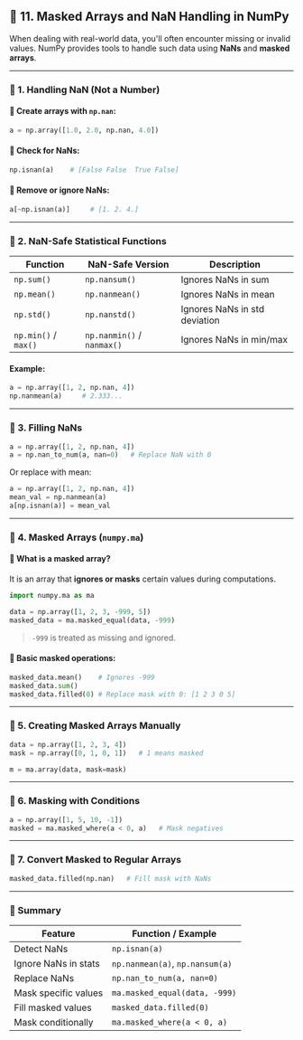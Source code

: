 ## 🔵 **11. Masked Arrays and NaN Handling in NumPy**

When dealing with real-world data, you'll often encounter missing or invalid values. NumPy provides tools to handle such data using **NaNs** and **masked arrays**.

---

### 🔹 1. **Handling NaN (Not a Number)**

#### 🔸 Create arrays with `np.nan`:

```python
a = np.array([1.0, 2.0, np.nan, 4.0])
```

#### 🔸 Check for NaNs:

```python
np.isnan(a)    # [False False  True False]
```

#### 🔸 Remove or ignore NaNs:

```python
a[~np.isnan(a)]     # [1. 2. 4.]
```

---

### 🔹 2. **NaN-Safe Statistical Functions**

| Function             | NaN-Safe Version           | Description                   |
| -------------------- | -------------------------- | ----------------------------- |
| `np.sum()`           | `np.nansum()`              | Ignores NaNs in sum           |
| `np.mean()`          | `np.nanmean()`             | Ignores NaNs in mean          |
| `np.std()`           | `np.nanstd()`              | Ignores NaNs in std deviation |
| `np.min()` / `max()` | `np.nanmin()` / `nanmax()` | Ignores NaNs in min/max       |

#### Example:

```python
a = np.array([1, 2, np.nan, 4])
np.nanmean(a)     # 2.333...
```

---

### 🔹 3. **Filling NaNs**

```python
a = np.array([1, 2, np.nan, 4])
a = np.nan_to_num(a, nan=0)   # Replace NaN with 0
```

Or replace with mean:

```python
a = np.array([1, 2, np.nan, 4])
mean_val = np.nanmean(a)
a[np.isnan(a)] = mean_val
```

---

### 🔹 4. **Masked Arrays (`numpy.ma`)**

#### 🔸 What is a masked array?

It is an array that **ignores or masks** certain values during computations.

```python
import numpy.ma as ma

data = np.array([1, 2, 3, -999, 5])
masked_data = ma.masked_equal(data, -999)
```

> `-999` is treated as missing and ignored.

#### 🔸 Basic masked operations:

```python
masked_data.mean()    # Ignores -999
masked_data.sum()
masked_data.filled(0) # Replace mask with 0: [1 2 3 0 5]
```

---

### 🔹 5. **Creating Masked Arrays Manually**

```python
data = np.array([1, 2, 3, 4])
mask = np.array([0, 1, 0, 1])   # 1 means masked

m = ma.array(data, mask=mask)
```

---

### 🔹 6. **Masking with Conditions**

```python
a = np.array([1, 5, 10, -1])
masked = ma.masked_where(a < 0, a)   # Mask negatives
```

---

### 🔹 7. **Convert Masked to Regular Arrays**

```python
masked_data.filled(np.nan)   # Fill mask with NaNs
```

---

### 📝 Summary

| Feature              | Function / Example              |
| -------------------- | ------------------------------- |
| Detect NaNs          | `np.isnan(a)`                   |
| Ignore NaNs in stats | `np.nanmean(a)`, `np.nansum(a)` |
| Replace NaNs         | `np.nan_to_num(a, nan=0)`       |
| Mask specific values | `ma.masked_equal(data, -999)`   |
| Fill masked values   | `masked_data.filled(0)`         |
| Mask conditionally   | `ma.masked_where(a < 0, a)`     |
